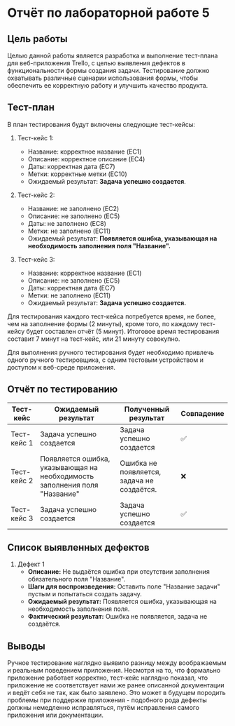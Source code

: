 # Отчёт по лабораторной работе 5

## Цель работы

Целью данной работы является разработка и выполнение тест-плана для веб-приложения Trello, с целью выявления дефектов в функциональности формы создания задачи. Тестирование должно охватывать различные сценарии использования формы, чтобы обеспечить ее корректную работу и улучшить качество продукта.

## Тест-план

В план тестирования будут включены следующие тест-кейсы:

1. Тест-кейс 1:

   * Название: корректное название (EC1)
   * Описание: корректное описание (EC4)
   * Даты: корректная дата (EC7)
   * Метки: корректные метки (EC10)
   * Ожидаемый результат: **Задача успешно создается**.
2. Тест-кейс 2:

   * Название: не заполнено (EC2)
   * Описание: не заполнено (EC5)
   * Даты: не заполнено (EC8)
   * Метки: не заполнено (EC11)
   * Ожидаемый результат: **Появляется ошибка, указывающая на необходимость заполнения поля "Название".**
3. Тест-кейс 3:

   * Название: корректное название (EC1)
   * Описание: не заполнено (EC5)
   * Даты: корректная дата (EC7)
   * Метки: не заполнено (EC11)
   * Ожидаемый результат: **Задача успешно создается.**

Для тестирования каждого тест-кейса потребуется время, не более, чем на заполнение формы (2 минуты), кроме того, по каждому тест-кейсу будет составлен отчёт (5 минут). Итоговое время тестирования составит 7 минут на тест-кейс, или 21 минуту совокупно.

Для выполнения ручного тестирования будет необходимо привлечь одного ручного тестировщика, с одним тестовым устройством и доступом к веб-среде приложения.

## Отчёт по тестированию


| Тест-кейс   | Ожидаемый результат                                                                                                      | Полученный результат                                       | Совпадение |
| --------------------- | -------------------------------------------------------------------------------------------------------------------------------------------- | ------------------------------------------------------------------------------- | ---------------------- |
| Тест-кейс 1 | Задача успешно создается                                                                                             | Задача успешно создается                                | ✅                   |
| Тест-кейс 2 | Появляется ошибка, указывающая на необходимость заполнения поля "Название" | Ошибка не появляется, задача не создаётся. | ❌                   |
| Тест-кейс 3 | Задача успешно создается                                                                                             | Задача успешно создается                                | ✅                   |

## Список выявленных дефектов

1. Дефект 1
   * **Описание:** Не выдаётся ошибка при отсутствии заполнения обязательного поля "Название".
   * **Шаги для воспроизведения:** Оставить поле "Название задачи" пустым и попытаться создать задачу.
   * **Ожидаемый результат:** Появляется ошибка, указывающая на необходимость заполнения поля.
   * **Фактический результат:** Ошибка не появляется, задача не создаётся.

## Выводы

Ручное тестирование наглядно выявило разницу между воображаемым и реальным поведением приложения. Несмотря на то, что формально приложение работает корректно, тест-кейс наглядно показал, что приложение не соответствует нами же ранее описанной документации и ведёт себя не так, как было заявлено. Это может в будущем породить проблемы при поддержке приложения - подобного рода дефекты должны немедленно исправляться, путём исправления самого приложения или документации.
